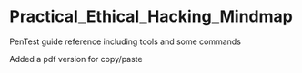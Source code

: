 # Practical_Ethical_Hacking_Mindmap

PenTest guide reference including tools and some commands

Added a pdf version for copy/paste
